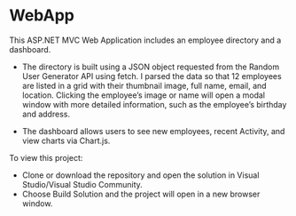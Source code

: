 # WebApp
This ASP.NET MVC Web Application includes an employee directory and a dashboard. 

- The directory is built using a JSON object requested from the Random User Generator API using fetch. I parsed the data so that 12 employees are listed in a grid with their thumbnail image, full name, email, and location. Clicking the employee’s image or name will open a modal window with more detailed information, such as the employee’s birthday and address.

- The dashboard allows users to see new employees, recent Activity, and view charts  via Chart.js.

To view this project:
 * Clone or download the repository and open the solution in Visual Studio/Visual Studio Community. 
 * Choose Build Solution and the project will open in a new browser window.